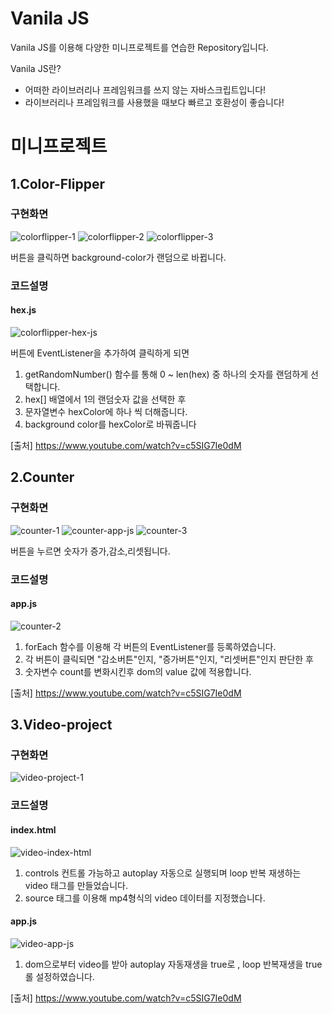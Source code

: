 # Vanila JS

Vanila JS를 이용해 다양한 미니프로젝트를 연습한 Repository입니다. 

Vanila JS란?
- 어떠한 라이브러리나 프레임워크를 쓰지 않는 자바스크립트입니다!
- 라이브러리나 프레임워크를 사용했을 때보다 빠르고 호환성이 좋습니다!
  
# 미니프로젝트
## 1.Color-Flipper
### 구현화면
![colorflipper-1](https://user-images.githubusercontent.com/50866506/102097267-061d3e00-3e69-11eb-8888-2f4948d41645.JPG)
![colorflipper-2](https://user-images.githubusercontent.com/50866506/102097273-074e6b00-3e69-11eb-8ac1-77dd642c5842.JPG)
![colorflipper-3](https://user-images.githubusercontent.com/50866506/102097275-07e70180-3e69-11eb-98de-a4f70e73d471.JPG)

버튼을 클릭하면 background-color가 랜덤으로 바뀝니다.
### 코드설명
#### hex.js
![colorflipper-hex-js](https://user-images.githubusercontent.com/50866506/102097279-087f9800-3e69-11eb-8b26-988c08707923.JPG)

버튼에 EventListener을 추가하여 클릭하게 되면
1. getRandomNumber() 함수를 통해 0 ~ len(hex) 중 하나의 숫자를 랜덤하게 선택합니다.
2. hex[] 배열에서 1의 랜덤숫자 값을 선택한 후
3. 문자열변수 hexColor에 하나 씩 더해줍니다.
4. background color를 hexColor로 바꿔줍니다

[출처] https://www.youtube.com/watch?v=c5SIG7Ie0dM

## 2.Counter
### 구현화면
![counter-1](https://user-images.githubusercontent.com/50866506/102099005-2a7a1a00-3e6b-11eb-9d7e-9fcef011c120.JPG)
![counter-app-js](https://user-images.githubusercontent.com/50866506/102099009-2b12b080-3e6b-11eb-9f89-743d758125c0.JPG)
![counter-3](https://user-images.githubusercontent.com/50866506/102099010-2b12b080-3e6b-11eb-8e29-0f1c19d7ddf4.JPG)

버튼을 누르면 숫자가 증가,감소,리셋됩니다.
### 코드설명
#### app.js
![counter-2](https://user-images.githubusercontent.com/50866506/102099001-29e18380-3e6b-11eb-8ac5-219909da4506.JPG)

1. forEach 함수를 이용해 각 버튼의 EventListener를 등록하였습니다.
2. 각 버튼이 클릭되면 "감소버튼"인지, "증가버튼"인지, "리셋버튼"인지 판단한 후
3. 숫자변수 count를 변화시킨후 dom의 value 값에 적용합니다.

[출처] https://www.youtube.com/watch?v=c5SIG7Ie0dM
## 3.Video-project
### 구현화면
![video-project-1](https://user-images.githubusercontent.com/50866506/102099768-ffdc9100-3e6b-11eb-9860-d4344f396789.JPG)

### 코드설명
#### index.html
![video-index-html](https://user-images.githubusercontent.com/50866506/102099771-ffdc9100-3e6b-11eb-979e-eda6b72f07ba.JPG)

1. controls 컨트롤 가능하고 autoplay 자동으로 실행되며 loop 반복 재생하는 video 태그를 만들었습니다.
2. source 태그를 이용해 mp4형식의 video 데이터를 지정했습니다.

#### app.js 
![video-app-js](https://user-images.githubusercontent.com/50866506/102099766-feab6400-3e6b-11eb-9c60-2cf0414f807f.JPG)

1. dom으로부터 video를 받아 autoplay 자동재생을 true로 , loop 반복재생을 true롤 설정하였습니다.
   
[출처] https://www.youtube.com/watch?v=c5SIG7Ie0dM